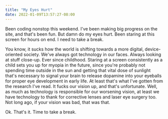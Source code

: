 ```yaml
---
title: "My Eyes Hurt"
date: 2022-01-09T13:57:27-08:00
---
```


Been coding nonstop this weekend. I've been making big progress on the site, and that's been fun. But damn do my eyes hurt. Been staring at this screen for hours on end. I need to take a break.

You know, it sucks how the world is shifting towards a more digital, device-oriented society. We've always got technology in our faces. Always looking at stuff close-up. Ever since childhood. Staring at a screen consistently as a child sets you up for myopia in the future, since you're probably not spending time outside in the sun and getting that vital dose of sunlight that's necessary to signal your brain to release dopamine into your eyeballs for proper eye development in early life. At least that's what I've gotten from the research I've read. It fucks our vision up, and that's unfortunate. Well, as much as technology is responsible for our worsening vision, at least we have technology to thank for corrective lenses and laser eye surgery too. Not long ago, if your vision was bad, that was that. 

Ok. That's it. Time to take a break. 